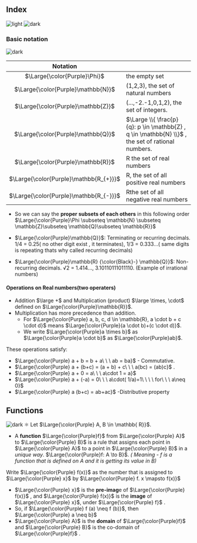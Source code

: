 ## Index
![light](https://user-images.githubusercontent.com/12748752/132402912-1a2a215e-de2f-4536-b28e-e75197136af9.png)
![dark](https://user-images.githubusercontent.com/12748752/132402918-976c6cc7-cc94-4267-9513-b3937504eb63.png)

### Basic notation
![dark](https://user-images.githubusercontent.com/12748752/132402918-976c6cc7-cc94-4267-9513-b3937504eb63.png)

|Notation||
|:----:|------|
|$\Large{\color{Purple}\Phi}$|the empty set|
|$\Large{\color{Purple}\mathbb{N}}$|(1,2,3), the set of natural numbers|
|$\Large{\color{Purple}\mathbb{Z}}$|(...,-2.-1,0,1,2), the set of integers.|
|$\Large{\color{Purple}\mathbb{Q}}$| $\Large \\{ \frac{p}{q}: p \in \mathbb{Z} , q \in \mathbb{N} \\}$ , the set of rational numbers.|
|$\Large{\color{Purple}\mathbb{R}}$|R the set of real numbers|
|$\Large{\color{Purple}\mathbb{R_{+}}}$|R, the set of all positive real numbers|
|$\Large{\color{Purple}\mathbb{R_{-}}}$|Rthe set of all negative real numbers|

* So we can say the **proper subsets of each others** in this following order $\Large{\color{Purple}\Phi \subseteq \mathbb{N} \subseteq \mathbb{Z}\subseteq \mathbb{Q}\subseteq \mathbb{R}}$

* $\Large{\color{Purple}\mathbb{Q}}$: Terminating or recurring decimals. 1/4 = 0.25( no other digit exist , it terminates), 1/3 = 0.333...( same digits is repeating thats why called recurring decimals)

* $\Large{\color{Purple}\mathbb{R} {\color{Black}-} \mathbb{Q}}$: Non-recurring decimals. √2 = 1.414..., 3.10110111011110. (Example of irrational numbers)

#### Operations on Real numbers(two operaters) 
* Addition $\large +$ and Multiplication (product) $\large \times, \cdot$ defined on $\Large{\color{Purple}\mathbb{R}}$.
* Multiplication has more precedence than addition.
   * For $\Large{\color{Purple} a, b, c, d \in \mathbb{R}, a \cdot b + c \cdot d}$ means $\Large{\color{Purple}(a \cdot b)+(c \cdot d)}$.
   * We write $\Large{\color{Purple}a \times b}$ as $\Large{\color{Purple}a \cdot b}$ as $\Large{\color{Purple}ab}$.

These operations satisfy:
  * $\Large{\color{Purple} a + b = b + a\ \ \ ab = ba}$ - Commutative.
  * $\Large{\color{Purple} a + (b+c) = (a + b) + c\ \ \ a(bc) = (ab)c}$ .
  * $\Large{\color{Purple} a + 0 = a\ \ \ a\cdot 1 = a}$
  * $\Large{\color{Purple} a + (-a) = 0\ \ \ a\cdot( 1/a)=1\ \ \ \ for\ \ \  a\neq 0}$
  * $\Large{\color{Purple} a (b+c) = ab+ac}$ -Distributive property


## Functions
![dark](https://user-images.githubusercontent.com/12748752/132402918-976c6cc7-cc94-4267-9513-b3937504eb63.png)
⚛️ Let $\Large{\color{Purple} A, B \in \mathbb{ R}}$. 
* A **function** $\Large{\color{Purple}f}$ from $\Large{\color{Purple} A}$ to $\Large{\color{Purple} B}$ is a rule that assigns each point in $\Large{\color{Purple} A}$ to a point in $\Large{\color{Purple} B}$ in a _unique way_. $\Large{\color{Purple}f: A \to B}$. $\textit{ ( Meaning -  f is a function that is defined on A and it is getting its value in B)}$

Write $\Large{\color{Purple} f(x)}$ as the number that is assigned to $\Large{\color{Purple} x}$ by $\Large{\color{Purple} f. x \mapsto f(x)}$
* $\Large{\color{Purple} x}$ is the **pre-imag**e of $\Large{\color{Purple} f(x)}$ , and $\Large{\color{Purple} f(x)}$ is the **image** of $\Large{\color{Purple} x}$, under $\Large{\color{Purple} f}$ .
* So, if $\Large{\color{Purple} f (a) \neq f (b)}$, then $\Large{\color{Purple} a \neq b}$
* $\Large{\color{Purple} A}$ is the **domain** of $\Large{\color{Purple}f}$ and $\Large{\color{Purple} B}$ is the co-domain of $\Large{\color{Purple}f}$ .
